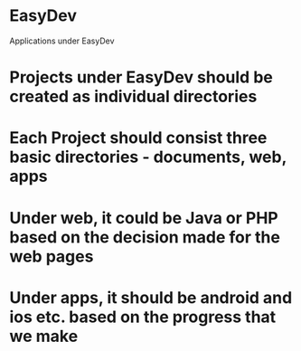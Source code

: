 # EasyDev
Applications under EasyDev

# Projects under EasyDev should be created as individual directories
# Each Project should consist three basic directories - documents, web, apps
# Under web, it could be Java or PHP based on the decision made for the web pages
# Under apps, it should be android and ios etc. based on the progress that we make
